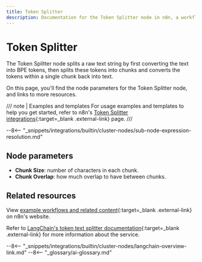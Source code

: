 ```yaml
---
title: Token Splitter
description: Documentation for the Token Splitter node in n8n, a workflow automation platform. Includes details of operations and configuration, and links to examples and credentials information.
---
```


# Token Splitter

The Token Splitter node splits a raw text string by first converting the text into BPE tokens, then splits these tokens into chunks and converts the tokens within a single chunk back into text.

On this page, you'll find the node parameters for the Token Splitter node, and links to more resources.

/// note | Examples and templates
For usage examples and templates to help you get started, refer to n8n's [Token Splitter integrations](https://n8n.io/integrations/token-splitter/){:target=_blank .external-link} page.
///	

--8<-- "_snippets/integrations/builtin/cluster-nodes/sub-node-expression-resolution.md"

## Node parameters

* **Chunk Size**: number of characters in each chunk.
* **Chunk Overlap**: how much overlap to have between chunks.

## Related resources

View [example workflows and related content](https://n8n.io/integrations/token-splitter/){:target=_blank .external-link} on n8n's website.

Refer to [LangChain's token text splitter documentation](https://js.langchain.com/docs/modules/data_connection/document_transformers/text_splitters/token){:target=_blank .external-link} for more information about the service.

--8<-- "_snippets/integrations/builtin/cluster-nodes/langchain-overview-link.md"
--8<-- "_glossary/ai-glossary.md"
